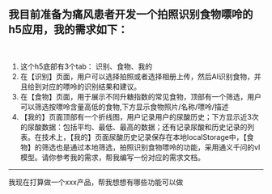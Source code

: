 
## 我目前准备为痛风患者开发一个拍照识别食物嘌呤的h5应用，我的需求如下：
​
1. 这个h5底部有3个tab： 识别、食物、我的
2. 在【识别】页面，用户可以选择拍照或者选择相册上传，然后AI识别食物，并且给到对应的嘌呤的识别结果和建议。
3. 在【食物】页面，用于展示不同升糖指数的常见食物，顶部有一个筛选，用户可以筛选按嘌呤含量高低的食物,下方显示食物照片/名称/嘌呤/描述
4. 【我的】页面顶部有一个折线图，用户记录用户的尿酸历史；下方显示近3次的尿酸数据：包括平均、最低、最高的数据；还有记录尿酸和历史记录的列表。
​
在技术上，【我的】页面尿酸历史记录保存在本地localStorage中，【食物】的筛选也是通过本地筛选，拍照识别食物嘌呤的功能，采用通义千问的vl模型。
​
请你参考我的需求，帮我编写一份对应的需求文档。


***

我现在打算做一个xxx产品，帮我想想有哪些功能可以做
